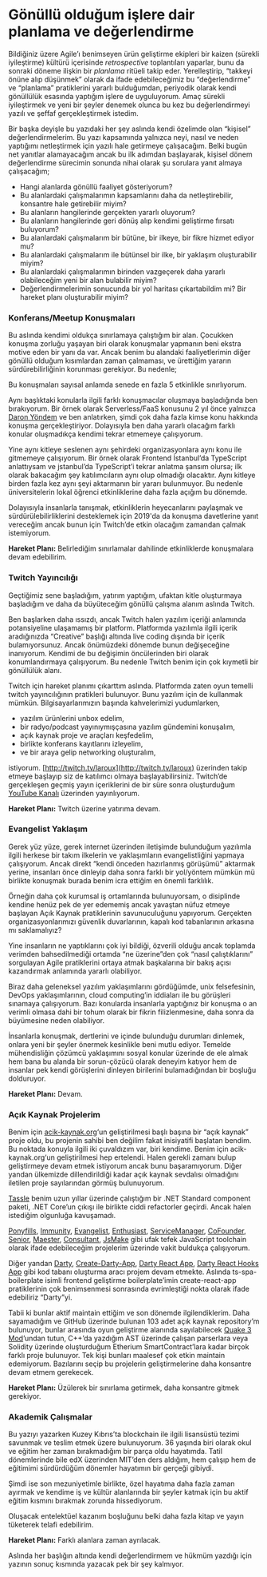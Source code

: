# Gönüllü olduğum işlere dair planlama ve değerlendirme

Bildiğiniz üzere Agile’ı benimseyen ürün geliştirme ekipleri bir kaizen (sürekli iyileştirme) kültürü içerisinde *retrospective* toplantıları yaparlar, bunu da sonraki döneme ilişkin bir *planlama* ritüeli takip eder. Yerelleştirip, “takkeyi önüne alıp düşünmek” olarak da ifade edebileceğimiz bu “değerlendirme” ve “planlama” pratiklerini yararlı bulduğumdan, periyodik olarak kendi gönüllülük esasında yaptığım işlere de uyguluyorum. Amaç sürekli iyileştirmek ve yeni bir şeyler denemek olunca bu kez bu değerlendirmeyi yazılı ve şeffaf gerçekleştirmek istedim.

Bir başka deyişle bu yazıdaki her şey aslında kendi özelimde olan “kişisel” değerlendirmelerim. Bu yazı kapsamında yalnızca neyi, nasıl ve neden yaptığımı netleştirmek için yazılı hale getirmeye çalışacağım. Belki bugün net yanıtlar alamayacağım ancak bu ilk adımdan başlayarak, kişisel dönem değerlendirme sürecimin sonunda nihai olarak şu sorulara yanıt almaya çalışacağım;

*   Hangi alanlarda gönüllü faaliyet gösteriyorum?
*   Bu alanlardaki çalışmalarımın kapsamlarını daha da netleştirebilir, konsantre hale getirebilir miyim?
*   Bu alanların hangilerinde gerçekten yararlı oluyorum?
*   Bu alanların hangilerinde geri dönüş alıp kendimi geliştirme fırsatı buluyorum?
*   Bu alanlardaki çalışmalarım bir bütüne, bir ilkeye, bir fikre hizmet ediyor mu?
*   Bu alanlardaki çalışmalarım ile bütünsel bir ilke, bir yaklaşım oluşturabilir miyim?
*   Bu alanlardaki çalışmalarımın birinden vazgeçerek daha yararlı olabileceğim yeni bir alan bulabilir miyim?
*   Değerlendirmelerimin sonucunda bir yol haritası çıkartabildim mi? Bir hareket planı oluşturabilir miyim?

### Konferans/Meetup Konuşmaları

Bu aslında kendimi oldukça sınırlamaya çalıştığım bir alan. Çocukken konuşma zorluğu yaşayan biri olarak konuşmalar yapmanın beni ekstra motive eden bir yanı da var. Ancak benim bu alandaki faaliyetlerimin diğer gönüllü olduğum kısımlardan zaman çalmaması, ve ürettiğim yararın sürdürebilirliğinin korunması gerekiyor. Bu nedenle;

Bu konuşmaları sayısal anlamda senede en fazla 5 etkinlikle sınırlıyorum.

Aynı başlıktaki konularla ilgili farklı konuşmacılar oluşmaya başladığında ben bırakıyorum. Bir örnek olarak Serverless/FaaS konusunu 2 yıl önce yalnızca [Daron Yöndem](https://daron.me) ve ben anlatırken, şimdi çok daha fazla kimse konu hakkında konuşma gerçekleştiriyor. Dolayısıyla ben daha yararlı olacağım farklı konular oluşmadıkça kendimi tekrar etmemeye çalışıyorum.

Yine aynı kitleye seslenen aynı şehirdeki organizasyonlara aynı konu ile gitmemeye çalışıyorum. Bir örnek olarak Frontend İstanbul’da TypeScript anlattıysam ve jstanbul’da TypeScript’i tekrar anlatma şansım olursa; ilk olarak bakacağım şey katılımcıların aynı olup olmadığı olacaktır. Aynı kitleye birden fazla kez aynı şeyi aktarmanın bir yararı bulunmuyor. Bu nedenle üniversitelerin lokal öğrenci etkinliklerine daha fazla açığım bu dönemde.  
  
Dolayısıyla insanlarla tanışmak, etkinliklerin heyecanlarını paylaşmak ve sürdürülebilirliklerini desteklemek için 2019'da da konuşma davetlerine yanıt vereceğim ancak bunun için Twitch’de etkin olacağım zamandan çalmak istemiyorum.

**Hareket Planı:** Belirlediğim sınırlamalar dahilinde etkinliklerde konuşmalara devam edebilirim.

### Twitch Yayıncılığı

Geçtiğimiz sene başladığım, yatırım yaptığım, ufaktan kitle oluşturmaya başladığım ve daha da büyüteceğim gönüllü çalışma alanım aslında Twitch.

Ben başlarken daha ıssızdı, ancak Twitch halen yazılım içeriği anlamında potansiyeline ulaşamamış bir platform. Platformda yazılımla ilgili içerik aradığınızda “Creative” başlığı altında live coding dışında bir içerik bulamıyorsunuz. Ancak önümüzdeki dönemde bunun değişeceğine inanıyorum. Kendimi de bu değişimin öncülerinden biri olarak konumlandırmaya çalışıyorum. Bu nedenle Twitch benim için çok kıymetli bir gönüllülük alanı.  
  
Twitch için hareket planımı çıkarttım aslında. Platformda zaten oyun temelli twitch yayıncılığının pratikleri bulunuyor. Bunu yazılım için de kullanmak mümkün. Bilgisayarlarımızın başında kahvelerimizi yudumlarken,

*   yazılım ürünlerini unbox edelim,
*   bir radyo/podcast yayınıymışçasına yazılım gündemini konuşalım,
*   açık kaynak proje ve araçları keşfedelim,
*   birlikte konferans kayıtlarını izleyelim,
*   ve bir araya gelip networking oluşturalım,

istiyorum. [http://twitch.tv/laroux](http://twitch.tv/laroux) üzerinden takip etmeye başlayıp siz de katılımcı olmaya başlayabilirsiniz. Twitch’de gerçekleşen geçmiş yayın içeriklerini de bir süre sonra oluşturduğum [YouTube Kanalı](https://youtube.com/EserOzvataf) üzerinden yayınlıyorum.

**Hareket Planı:** Twitch üzerine yatırıma devam.

### Evangelist Yaklaşım

Gerek yüz yüze, gerek internet üzerinden iletişimde bulunduğum yazılımla ilgili herkese bir takım ilkelerin ve yaklaşımların evangelistliğini yapmaya çalışıyorum. Ancak direkt “kendi önceden hazırlanmış görüşümü” aktarmak yerine, insanları önce dinleyip daha sonra farklı bir yol/yöntem mümkün mü birlikte konuşmak burada benim icra ettiğim en önemli farklılık.

Örneğin daha çok kurumsal iş ortamlarında bulunuyorsam, o disiplinde kendine henüz pek de yer edememiş ancak yavaştan nüfuz etmeye başlayan Açık Kaynak pratiklerinin savunuculuğunu yapıyorum. Gerçekten organizasyonlarımızı güvenlik duvarlarının, kapalı kod tabanlarının arkasına mı saklamalıyız?

Yine insanların ne yaptıklarını çok iyi bildiği, özverili olduğu ancak toplamda verimden bahsedilmediği ortamda “ne üzerine”den çok “nasıl çalıştıklarını” sorgulayan Agile pratiklerini ortaya atmak başkalarına bir bakış açısı kazandırmak anlamında yararlı olabiliyor.

Biraz daha geleneksel yazılım yaklaşımlarını gördüğümde, unix felsefesinin, DevOps yaklaşımlarının, cloud computing’in iddiaları ile bu görüşleri sınamaya çalışıyorum. Bazı konularda insanlarla yaptığınız bir konuşma o an verimli olmasa dahi bir tohum olarak bir fikrin filizlenmesine, daha sonra da büyümesine neden olabiliyor.

İnsanlarla konuşmak, dertlerini ve içinde bulunduğu durumları dinlemek, onlara yeni bir şeyler önermek kesinlikle beni mutlu ediyor. Temelde mühendisliğin çözümcü yaklaşımını sosyal konular üzerinde de ele almak hem bana bu alanda bir sorun-çözücü olarak deneyim katıyor hem de insanlar pek kendi görüşlerini dinleyen birilerini bulamadığından bir boşluğu dolduruyor.

**Hareket Planı:** Devam.

### Açık Kaynak Projelerim

Benim için [acik-kaynak.org](http://acik-kaynak.org)‘un geliştirilmesi başlı başına bir “açık kaynak” proje oldu, bu projenin sahibi ben değilim fakat inisiyatifi başlatan bendim. Bu noktada konuyla ilgili iki çuvaldızım var, biri kendime. Benim için acik-kaynak.org‘un geliştirilmesi hep ertelendi. Halen gerekli zamanı bulup geliştirmeye devam etmek istiyorum ancak bunu başaramıyorum. Diğer yandan ülkemizde dillendirildiği kadar açık kaynak sevdalısı olmadığını iletilen proje sayılarından görmüş bulunuyorum.

[Tassle](https://github.com/eserozvataf/tassle) benim uzun yıllar üzerinde çalıştığım bir .NET Standard component paketi, .NET Core’un çıkışı ile birlikte ciddi refactorler geçirdi. Ancak halen istediğim olgunluğa kavuşamadı.

[Ponyfills](https://github.com/eserozvataf/ponyfills), [Immunity](https://github.com/eserozvataf/immunity), [Evangelist](https://github.com/eserozvataf/evangelist), [Enthusiast](https://github.com/eserozvataf/enthusiast), [ServiceManager](https://github.com/eserozvataf/servicemanager), [CoFounder](https://github.com/eserozvataf/cofounder), [Senior](https://github.com/eserozvataf/senior), [Maester](https://github.com/eserozvataf/maester), [Consultant](https://github.com/eserozvataf/consultant), [JsMake](https://github.com/eserozvataf/jsmake) gibi ufak tefek JavaScript toolchain olarak ifade edebileceğim projelerim üzerinde vakit buldukça çalışıyorum.

Diğer yandan [Darty](https://github.com/eserozvataf/darty), [Create-Darty-App](https://github.com/eserozvataf/create-darty-app), [Darty React App](https://github.com/eserozvataf/darty-react-app), [Darty React Hooks App](https://github.com/eserozvataf/darty-react-hooks-app) gibi kod tabanı oluşturma aracı projem devam etmekte. Aslında ts-spa-boilerplate isimli frontend geliştirme boilerplate’imin create-react-app pratiklerinin çok benimsenmesi sonrasında evrimleştiği nokta olarak ifade edebiliriz “Darty”yi.

Tabii ki bunlar aktif maintain ettiğim ve son dönemde ilgilendiklerim. Daha sayamadığım ve GitHub üzerinde bulunan 103 adet açık kaynak repository’m bulunuyor, bunlar arasında oyun geliştirme alanında sayılabilecek [Quake 3 Mod](https://github.com/eserozvataf/q3now)’undan tutun, C++’da yazdığım AST üzerinde çalışan parserlara veya Solidity üzerinde oluşturduğum Etherium SmartContract’lara kadar birçok farklı proje bulunuyor. Tek kişi bunları maalesef çok etkin maintain edemiyorum. Bazılarını seçip bu projelerin geliştirmelerine daha konsantre devam etmem gerekecek.

**Hareket Planı:** Üzülerek bir sınırlama getirmek, daha konsantre gitmek gerekiyor.

### Akademik Çalışmalar

Bu yazıyı yazarken Kuzey Kıbrıs’ta blockchain ile ilgili lisansüstü tezimi savunmak ve teslim etmek üzere bulunuyorum. 36 yaşında biri olarak okul ve eğitim her zaman bırakmadığım bir parça oldu hayatımda. Tatil dönemlerinde bile edX üzerinden MIT’den ders aldığım, hem çalışıp hem de eğitimimi sürdürdüğüm dönemler hayatımın bir gerçeği gibiydi.

Şimdi ise son mezuniyetimle birlikte, özel hayatıma daha fazla zaman ayırmak ve kendime iş ve kültür alanlarında bir şeyler katmak için bu aktif eğitim kısmını bırakmak zorunda hissediyorum.

Oluşacak entelektüel kazanım boşluğunu belki daha fazla kitap ve yayın tüketerek telafi edebilirim.

**Hareket Planı:** Farklı alanlara zaman ayrılacak.

Aslında her başlığın altında kendi değerlendirmem ve hükmüm yazdığı için yazının sonuç kısmında yazacak pek bir şey kalmıyor.
